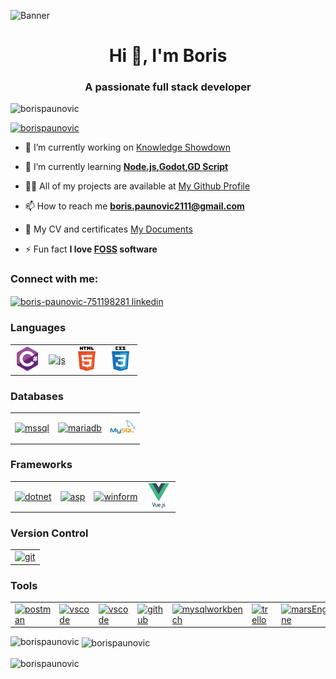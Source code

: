 


![Banner](https://github.com/BorisPaunovic/BorisPaunovic/assets/119711363/586d2366-beb8-4af6-8931-1b42a4f8dbf2)

<h1 align="center">Hi 👋, I'm Boris</h1>
<h3 align="center">A passionate full stack developer</h3>

<p align="left"> <img src="https://komarev.com/ghpvc/?username=borispaunovic&label=Profile%20views&color=0e75b6&style=flat" alt="borispaunovic" /> </p>

<p align="left"> <a href="https://github-profile-trophy.vercel.app/?username=ryo-ma&theme=dracula"><img src="https://github-profile-trophy.vercel.app/?username=borispaunovic" alt="borispaunovic" /></a> </p>

- 🔭 I’m currently working on [Knowledge Showdown](https://github.com/BorisPaunovic/Kowledge-Showdown-Web-App)

- 🌱 I’m currently learning **[Node.js](https://nodejs.org/en),[Godot](https://godotengine.org/),[GD Script](https://kidscancode.org/godot_recipes/3.x/)**

- 👨‍💻 All of my projects are available at [My Github Profile](https://github.com/BorisPaunovic)

- 📫 How to reach me **boris.paunovic2111@gmail.com**

- 📄 My CV and certificates  [My Documents](https://drive.google.com/drive/folders/1PBG-ULuEDeYaPDJFTd1Ml20LSE4RznAk?usp=sharing)

- ⚡ Fun fact **I love [FOSS](https://github.com/BorisPaunovic/BorisPaunovic/edit/main/README.md) software**

<h3 align="left">Connect with me:</h3>
<p align="left">
<a href="https://linkedin.com/in/boris-paunovic-751198281" target="blank"><img align="center" src="https://raw.githubusercontent.com/rahuldkjain/github-profile-readme-generator/master/src/images/icons/Social/linked-in-alt.svg" alt="boris-paunovic-751198281 linkedin" height="30" width="40" /></a>
</p>
<div>
  <h3>Languages</h3>
<table cellspacing="20">
    <tr>
        <td><a href="https://www.w3schools.com/cs/" target="_blank" rel="noreferrer"><img src="https://raw.githubusercontent.com/devicons/devicon/master/icons/csharp/csharp-original.svg" alt="csharp" width="40" height="40"/></a></td>
        <td><a href="https://www.w3schools.com/js/" target="_blank" rel="noreferrer"><img src="https://user-images.githubusercontent.com/25181517/117447155-6a868a00-af3d-11eb-9cfe-245df15c9f3f.png" alt="js" width="40" height="40"/></a></td>
        <td><a href="https://www.w3.org/html/" target="_blank" rel="noreferrer"><img src="https://raw.githubusercontent.com/devicons/devicon/master/icons/html5/html5-original-wordmark.svg" alt="html5" width="40" height="40"/></a></td>
        <td><a href="https://www.w3schools.com/css/" target="_blank" rel="noreferrer"><img src="https://raw.githubusercontent.com/devicons/devicon/master/icons/css3/css3-original-wordmark.svg" alt="css3" width="40" height="40"/></a></td>
    </tr>
</table>

<h3>Databases</h3>
<table cellspacing="20">
    <tr>
        <td><a href="https://www.microsoft.com/en-us/sql-server" target="_blank" rel="noreferrer"><img src="https://github.com/marwin1991/profile-technology-icons/assets/19180175/3b371807-db7c-45b4-8720-c0cfc901680a" alt="mssql" width="40" height="40"/></a></td>
        <td><a href="https://mariadb.org/" target="_blank" rel="noreferrer"><img src="https://github.com/marwin1991/profile-technology-icons/assets/136815194/3c698a4f-84e4-4849-a900-476b14311634" alt="mariadb" width="40" height="40"/></a></td>
        <td><a href="https://www.mysql.com/" target="_blank" rel="noreferrer"><img src="https://raw.githubusercontent.com/devicons/devicon/master/icons/mysql/mysql-original-wordmark.svg" alt="mysql" width="40" height="40"/></a></td>
    </tr>
</table>

<h3>Frameworks</h3>
<table cellspacing="20">
    <tr>
        <td><a href="https://dotnet.microsoft.com/" target="_blank" rel="noreferrer"><img src="https://upload.wikimedia.org/wikipedia/commons/thumb/7/7d/Microsoft_.NET_logo.svg/220px-Microsoft_.NET_logo.svg.png" alt="dotnet" width="40" height="40"/></a></td>
        <td><a href="https://dotnet.microsoft.com/en-us/apps/aspnet" target="_blank" rel="noreferrer"><img src="https://github.com/BorisPaunovic/BorisPaunovic/assets/119711363/2ec25c92-0801-445f-bdee-ccc8cbbfa058" alt="asp" width="40" height="40"/></a></td>
        <td><a href="https://learn.microsoft.com/en-us/dotnet/desktop/winforms/overview/?view=netdesktop-8.0" target="_blank" rel="noreferrer"><img src="https://github.com/BorisPaunovic/BorisPaunovic/assets/119711363/4822fcfb-1f21-422f-a52c-e7b5cc1a5aa7" alt="winform" width="40" height="40"/></a></td>
        <td><a href="https://vuejs.org/" target="_blank" rel="noreferrer"><img src="https://raw.githubusercontent.com/devicons/devicon/master/icons/vuejs/vuejs-original-wordmark.svg" alt="vuejs" width="40" height="40"/></a></td>
    </tr>
</table>

<h3>Version Control</h3>
<table cellspacing="20">
    <tr>
        <td><a href="https://git-scm.com/" target="_blank" rel="noreferrer"><img src="https://www.vectorlogo.zone/logos/git-scm/git-scm-icon.svg" alt="git" width="40" height="40"/></a></td>
    </tr>
</table>
 

<h3>Tools</h3>
<table cellspacing="20">
    <tr>
        <td><a href="https://postman.com" target="_blank" rel="noreferrer"><img src="https://www.vectorlogo.zone/logos/getpostman/getpostman-icon.svg" alt="postman" width="40" height="40"/></a></td>
        <td><a href="https://code.visualstudio.com/" target="_blank" rel="noreferrer"><img src="https://upload.wikimedia.org/wikipedia/commons/thumb/9/9a/Visual_Studio_Code_1.35_icon.svg/75px-Visual_Studio_Code_1.35_icon.svg.png" alt="vscode" width="40" height="40"/></a></td>
        <td><a href="https://visualstudio.microsoft.com/" target="_blank" rel="noreferrer"><img src="https://upload.wikimedia.org/wikipedia/commons/thumb/2/2c/Visual_Studio_Icon_2022.svg/150px-Visual_Studio_Icon_2022.svg.png" alt="vscode" width="40" height="40"/></a></td>
        <td><a href="https://github.com/" target="_blank" rel="noreferrer"><img src="https://user-images.githubusercontent.com/25181517/192108374-8da61ba1-99ec-41d7-80b8-fb2f7c0a4948.png" alt="github" width="40" height="40"/></a></td>
        <td><a href="https://www.mysql.com/products/workbench/" target="_blank" rel="noreferrer"><img src="https://cdn.icon-icons.com/icons2/1381/PNG/512/mysqlworkbench_93532.png" alt="mysqlworkbench" width="40" height="40"/></a></td>
        <td><a href="https://trello.com/" target="_blank" rel="noreferrer"><img src="https://user-images.githubusercontent.com/13432607/29981988-82cec158-8f58-11e7-9f26-473079c2a9b1.png" alt="trello" width="40" height="40"/></a></td>
       <td><a href="https://mars-server.net/" target="_blank" rel="noreferrer"><img src="https://github.com/BorisPaunovic/BorisPaunovic/assets/119711363/f7c52014-3336-4562-9698-86ca6ee296a7" alt="marsEngine" width="40" height="40"/></a></td>
        <td><a href="https://learn.microsoft.com/en-us/sql/ssms/sql-server-management-studio-ssms?view=sql-server-ver16" target="_blank" rel="noreferrer"><img src="https://encrypted-tbn0.gstatic.com/images?q=tbn:ANd9GcSaV3zW9PxfAiVweb7WUm5HJBBBakUV4uO5BT4fOOnviQ&s" alt="trello" width="40" height="40"/></a></td>
    </tr>
</table>

</div>


<p><img align="left" src="https://github-readme-stats.vercel.app/api/top-langs?username=borispaunovic&show_icons=true&locale=en&layout=compact" alt="borispaunovic" /></p>

<p>&nbsp;<img align="center" src="https://github-readme-stats.vercel.app/api?username=borispaunovic&show_icons=true&locale=en" alt="borispaunovic" /></p>

<p><img align="center" src="https://github-readme-streak-stats.herokuapp.com/?user=borispaunovic&" alt="borispaunovic" /></p>
